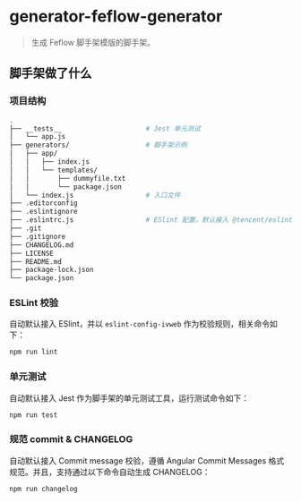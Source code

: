 # generator-feflow-generator

> 生成 Feflow 脚手架模版的脚手架。

## 脚手架做了什么

### 项目结构
```bash
.
├── __tests__                     # Jest 单元测试
│   └── app.js
├── generators/                   # 脚手架示例
│   ├── app/
│   │   ├── index.js
│   │   └── templates/
│   │       ├── dummyfile.txt
│   │       └── package.json
│   └── index.js                  # 入口文件
├── .editorconfig
├── .eslintignore
├── .eslintrc.js                  # ESlint 配置，默认接入 @tencent/eslint-config-tencent
├── .git
├── .gitignore
├── CHANGELOG.md
├── LICENSE
├── README.md
├── package-lock.json
└── package.json
```

### ESLint 校验

自动默认接入 ESlint，并以 `eslint-config-ivweb` 作为校验规则，相关命令如下：

```bash
npm run lint
```

### 单元测试

自动默认接入 Jest 作为脚手架的单元测试工具，运行测试命令如下：

```bash
npm run test
```

### 规范 commit & CHANGELOG

自动默认接入 Commit message 校验，遵循 Angular Commit Messages 格式规范。并且，支持通过以下命令自动生成 CHANGELOG：

```bash
npm run changelog
```



